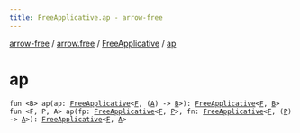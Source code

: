 ```yaml
---
title: FreeApplicative.ap - arrow-free
---
```


[arrow-free](../../index.html) / [arrow.free](../index.html) / [FreeApplicative](index.html) / [ap](./ap.html)

# ap

`fun <B> ap(ap: `[`FreeApplicative`](index.html)`<`[`F`](index.html#F)`, (`[`A`](index.html#A)`) -> `[`B`](ap.html#B)`>): `[`FreeApplicative`](index.html)`<`[`F`](index.html#F)`, `[`B`](ap.html#B)`>`
`fun <F, P, A> ap(fp: `[`FreeApplicative`](index.html)`<`[`F`](ap.html#F)`, `[`P`](ap.html#P)`>, fn: `[`FreeApplicative`](index.html)`<`[`F`](ap.html#F)`, (`[`P`](ap.html#P)`) -> `[`A`](ap.html#A)`>): `[`FreeApplicative`](index.html)`<`[`F`](ap.html#F)`, `[`A`](ap.html#A)`>`